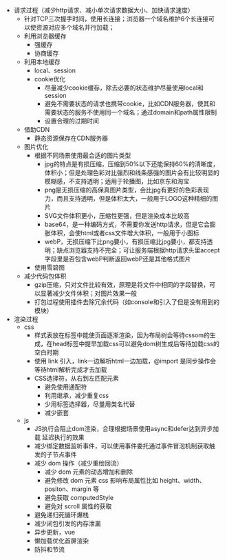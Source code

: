 <!--
 * @Date: 2021-03-30 17:02:26
 * @LastEditors: hanjiawang
 * @LastEditTime: 2021-04-06 22:58:25
-->
- 请求过程（减少http请求、减小单次请求数据大小、加快请求速度）
  - 针对TCP三次握手时间，使用长连接；浏览器一个域名维护6个长连接可以使资源对应多个域名并行加载；
  - 利用浏览器缓存
    - 强缓存
    - 协商缓存
  - 利用本地缓存
    - local、session
    - cookie优化
      - 尽量减少cookie缓存，除去必要的状态维护尽量使用local和session
      - 避免不需要状态的请求也携带cookie，比如CDN服务器，使其和需要状态的服务不使用同一个域名；通过domain和path属性限制
      - 设置合理的过期时间
  - 借助CDN
    - 静态资源保存在CDN服务器
  - 图片优化
    - 根据不同场景使用最合适的图片类型
      - jpg的特点是有损压缩，压缩到50%以下还能保持60%的清晰度，体积小；但是处理色彩对比强烈和线条感强的图片会有比较明显的模糊感，不支持透明；适用于轮播图，比如京东和淘宝
      - png是无损压缩的高保真图片类型，会比jpg有更好的色彩表现力，而且支持透明，但是体积太大，一般用于LOGO这种精细的图片
      - SVG文件体积更小，压缩性更强，但是渲染成本比较高
      - base64，是一种编码方式，不需要你发送http请求，但是它会膨胀体积，会使html或者css文件增大体积，一般用于小图标
      - webP，无损压缩下比png要小，有损压缩比jpg要小，都支持透明；缺点浏览器支持不完全；可让服务端根据http请求头里accept字段里是否包含webP判断返回webP还是其他格式图片
    - 使用雪碧图
  - 减少代码包体积
    - gzip压缩，只对文件比较有效，原理是将文件中相同的字段替换，可以显著减少文件体积；对图片效果一般
    - 打包过程使用插件去除冗余代码（如console和引入了但是没有用到的模块）
- 渲染过程
  - css
    - 样式表放在<HEAD>标签中能使页面逐渐渲染，因为布局树会等待cssom的生成，在head标签中提早加载css可以避免dom树生成后等待加载css的空白时期
    - 使用 link 引入，link一边解析html一边加载，@import 是同步操作会等待html解析完成才去加载
    - CSS选择符，从右到左匹配元素
      - 避免使用通配符
      - 利用继承，减少重复css
      - 少用标签选择器，尽量用类名代替
      - 减少嵌套
  - js
    - JS执行会阻止dom渲染，合理根据场景使用async和defer达到异步加载 延迟执行的效果
    - 减少绑定数据监听事件，可以使用事件委托通过事件冒泡机制获取触发的子节点事件
    - 减少 dom 操作（减少重绘回流）
      - 减少 dom 元素的动态增加和删除
      - 避免修改 dom 元素 css 影响布局属性比如 height、width、positon、margin 等
      - 避免获取 computedStyle
      - 避免对 scroll 属性的获取
    - 避免递归死循环爆栈
    - 减少闭包引发的内存泄漏
    - 异步更新，vue
    - 懒加载优化首屏渲染
    - 防抖和节流

